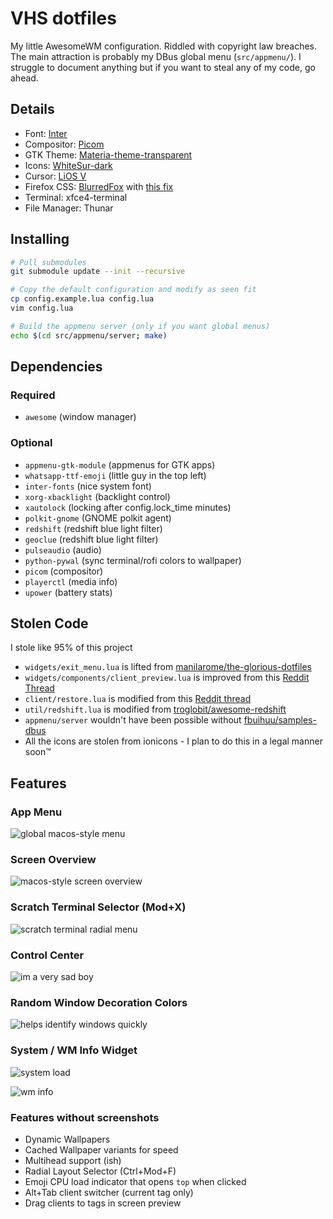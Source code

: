 
# VHS dotfiles

My little AwesomeWM configuration. Riddled with copyright law breaches. The main attraction is probably my DBus global menu (`src/appmenu/`). I struggle to document anything but if you want to steal any of my code, go ahead. 

## Details
 - Font: [Inter](https://rsms.me/inter/)
 - Compositor: [Picom](https://github.com/yshui/picom)
 - GTK Theme: [Materia-theme-transparent](https://github.com/ckissane/materia-theme-transparent)
 - Icons: [WhiteSur-dark](https://github.com/vinceliuice/WhiteSur-icon-theme)
 - Cursor: [LiOS V](https://github.com/im-AMS/LiOSV-cursors)
 - Firefox CSS: [BlurredFox](https://github.com/manilarome/blurredfox) with [this fix](https://github.com/manilarome/blurredfox/issues/68)
 - Terminal: xfce4-terminal
 - File Manager: Thunar

## Installing
```bash
# Pull submodules
git submodule update --init --recursive

# Copy the default configuration and modify as seen fit
cp config.example.lua config.lua
vim config.lua

# Build the appmenu server (only if you want global menus)
echo $(cd src/appmenu/server; make)
```

## Dependencies
### Required
 - `awesome` (window manager)
 
### Optional
 - `appmenu-gtk-module` (appmenus for GTK apps)
 - `whatsapp-ttf-emoji` (little guy in the top left)
 - `inter-fonts` (nice system font)
 - `xorg-xbacklight` (backlight control)
 - `xautolock` (locking after config.lock_time minutes)
 - `polkit-gnome` (GNOME polkit agent)
 - `redshift` (redshift blue light filter)
 - `geoclue` (redshift blue light filter)
 - `pulseaudio` (audio)
 - `python-pywal` (sync terminal/rofi colors to wallpaper)
 - `picom` (compositor)
 - `playerctl` (media info)
 - `upower` (battery stats)

## Stolen Code

I stole like 95% of this project
 - `widgets/exit_menu.lua` is lifted from [manilarome/the-glorious-dotfiles](https://github.com/manilarome/the-glorious-dotfiles)
 - `widgets/components/client_preview.lua` is improved from this [Reddit Thread](https://www.reddit.com/r/awesomewm/comments/akiqz2/)
 - `client/restore.lua` is modified from this [Reddit thread](https://www.reddit.com/r/awesomewm/comments/cn02m6/)
 - `util/redshift.lua` is modified from [troglobit/awesome-redshift](https://github.com/troglobit/awesome-redshift)
 - `appmenu/server` wouldn't have been possible without [fbuihuu/samples-dbus](https://github.com/fbuihuu/samples-dbus/blob/master/dbus-client.c)
 - All the icons are stolen from ionicons - I plan to do this in a legal manner soon™

## Features

### App Menu
![global macos-style menu](/media/screenshot/global_menu.png)

### Screen Overview
![macos-style screen overview](/media/screenshot/screen_preview.png)

### Scratch Terminal Selector (Mod+X)
![scratch terminal radial menu](/media/screenshot/scratch_terminal.png)

### Control Center
![im a very sad boy](/media/screenshot/control_center_media.png)

### Random Window Decoration Colors
![helps identify windows quickly](/media/screenshot/window_decorations.png)

### System / WM Info Widget
![system load](/media/screenshot/system_load.png)

![wm info](/media/screenshot/window_manager_info.png)

### Features without screenshots
 - Dynamic Wallpapers
 - Cached Wallpaper variants for speed
 - Multihead support (ish)
 - Radial Layout Selector (Ctrl+Mod+F)
 - Emoji CPU load indicator that opens `top` when clicked
 - Alt+Tab client switcher (current tag only)
 - Drag clients to tags in screen preview
 